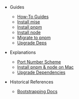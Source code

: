 - Guides

  - [How-To Guides](/guides.md)
  - [Install mise](/guides/install-mise.md)
  - [Install pnpm](/guides/install-pnpm.md)
  - [Install node](/guides/install-node.md)
  - [Migrate to pnpm](/guides/migrate-to-pnpm.md)
  - [Upgrade Deps](/guides/upgrade-deps.md)

- Explanations

  - [Port Number Scheme](/explanations/port-number-scheme.md)
  - [Install pnpm & node on Mac](/explanations/pnpm-and-node-on-mac.md)
  - [Upgrade Dependencies](/explanations/upgrade-dependencies.md)

- Historical References

  - [Bootstrapping Docs](/historical/bootstrapping-docs.md)

